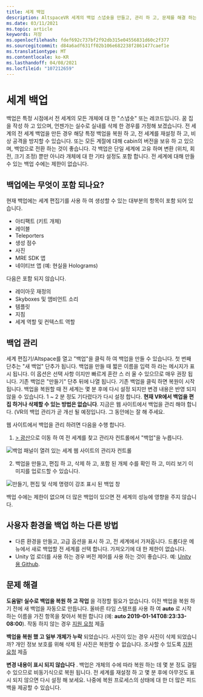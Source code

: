 ```yaml
---
title: 세계 백업
description: AltspaceVR 세계의 백업 스냅숏을 만들고, 관리 하 고, 문제를 해결 하는 방법에 대해 알아봅니다.
ms.date: 03/11/2021
ms.topic: article
keywords: 저장
ms.openlocfilehash: fdef692c737bf2f92db315e04556831d60c2f377
ms.sourcegitcommit: d84a6adf631ff02b106e682238f2861477caef1e
ms.translationtype: MT
ms.contentlocale: ko-KR
ms.lasthandoff: 04/08/2021
ms.locfileid: "107212659"
---
```

# <a name="backing-up-your-worlds"></a>세계 백업

백업은 특정 시점에서 전 세계의 모든 개체에 대 한 "스냅숏" 또는 레코드입니다. 꿈 집을 작성 하 고 있으며, 언젠가는 실수로 실내를 삭제 한 경우를 가정해 보겠습니다. 전 세계의 전 세계 백업을 만든 경우 해당 특정 백업을 복원 하 고, 전 세계를 재설정 하 고, 비상 공격을 방지할 수 있습니다. 또는 모든 계절에 대해 cabin의 버전을 보유 하 고 있으며, 백업으로 전환 하는 것이 좋습니다. 각 백업은 단일 세계에 고유 하며 변환 (위치, 회전, 크기 조정) 뿐만 아니라 개체에 대 한 기타 설정도 포함 합니다. 전 세계에 대해 만들 수 있는 백업 수에는 제한이 없습니다.  

## <a name="whats-included-in-a-backup"></a>백업에는 무엇이 포함 되나요?

현재 백업에는 세계 편집기를 사용 하 여 생성할 수 있는 대부분의 항목이 포함 되어 있습니다.
* 아티팩트 (키트 개체)
* 레이블
* Teleporters
* 생성 점수
* 사진
* MRE SDK 앱
* 네이티브 앱 (예: 현실을 Holograms)

다음은 포함 되지 않습니다.

* 레이아웃 재정의
* Skyboxes 및 앰비언트 소리
* 템플릿
* 지침
* 세계 역할 및 컨텍스트 역할

## <a name="managing-backups"></a>백업 관리

세계 편집기/Altspace를 열고 "백업"을 클릭 하 여 백업을 만들 수 있습니다. 첫 번째 단추는 "새 백업" 단추가 됩니다. 백업을 만들 때 짧은 이름을 입력 하 라는 메시지가 표시 됩니다. 이 옵션은 선택 사항 이지만 빠르게 혼란 스 러 울 수 있으므로 매우 권장 됩니다. 기존 백업은 "만들기" 단추 뒤에 나열 됩니다. 기존 백업을 클릭 하면 복원이 시작 됩니다. 백업을 복원할 때 전 세계는 몇 분 후에 다시 설정 되지만 변경 내용은 반영 되지 않을 수 있습니다. 1 ~ 2 분 정도 기다렸다가 다시 설정 합니다. **현재 VR에서 백업을 편집 하거나 삭제할 수 있는 방법은 없습니다**. 지금은 웹 사이트에서 백업을 관리 해야 합니다. (VR의 백업 관리가 곧 개선 될 예정입니다. 그 동안에는 잘 해 주세요.

웹 사이트에서 백업을 관리 하려면 다음을 수행 합니다.

1. [> 광산](https://account.altvr.com/users/sign_in)으로 이동 하 여 전 세계를 찾고 관리자 컨트롤에서 "백업"을 누릅니다.

![백업 패널이 열려 있는 세계 웹 사이트의 관리자 컨트롤](images/world-backup-img-01.png)

2. 백업을 만들고, 편집 하 고, 삭제 하 고, 포함 된 개체 수를 확인 하 고, 미리 보기 이미지를 업로드할 수 있습니다. 

![만들기, 편집 및 삭제 명령이 강조 표시 된 백업 창](images/world-backup-img-02.png)

백업 수에는 제한이 없으며 더 많은 백업이 있으면 전 세계의 성능에 영향을 주지 않습니다.

## <a name="other-ways-to-back-up-your-worlds"></a>사용자 환경을 백업 하는 다른 방법

* 다른 환경을 만들고, 고급 옵션을 표시 하 고, 전 세계에서 가져옵니다. 드롭다운 메뉴에서 새로 백업할 전 세계를 선택 합니다. 가져오기에 대 한 제한이 없습니다.
* Unity 업 로더를 사용 하는 경우 버전 제어를 사용 하는 것이 좋습니다. 예: [Unity 용 Github](https://unity.github.com).

## <a name="troubleshooting"></a>문제 해결

**도움말! 실수로 백업을 복원 하 고 작업** 을 걱정할 필요가 없습니다. 이전 백업을 복원 하기 전에 새 백업을 자동으로 만듭니다. 올바른 타임 스탬프를 사용 하 여 **auto** 로 시작 하는 이름을 가진 항목을 찾아서 복원 합니다 (예: **auto 2019-01-14T08:23:33-08:00**).  작동 하지 않는 경우 [지원 요청](https://help.altvr.com/hc/requests/new) 제출

**백업을 복원 했 고 일부 개체가 누락** 되었습니다. 사진이 있는 경우 사진이 삭제 되었습니까? 개인 정보 보호를 위해 삭제 된 사진은 복원할 수 없습니다. 조사할 수 있도록 [지원 요청](https://help.altvr.com/hc/requests/new) 제출

**변경 내용이 표시 되지 않습니다** . 백업은 개체의 수에 따라 복원 하는 데 몇 분 정도 걸릴 수 있으므로 비동기식으로 복원 됩니다. 전 세계를 재설정 하 고 몇 분 후에 아무것도 표시 되지 않으면 다시 설정 해 보세요. 나중에 복원 프로세스의 상태에 대 한 더 많은 피드백을 제공할 수 있습니다.